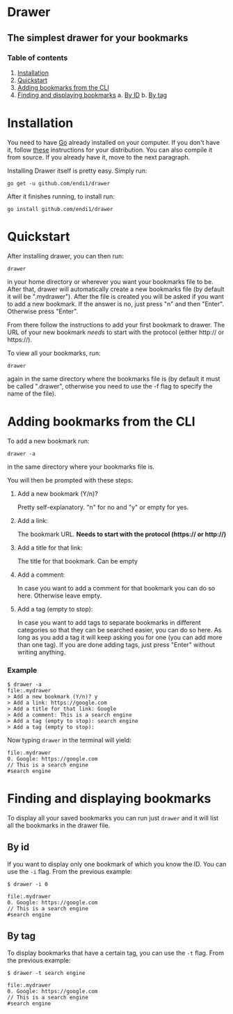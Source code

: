 # Drawer

## The simplest drawer for your bookmarks

### Table of contents
1. [Installation](#installation)
2. [Quickstart](#quickstart)
3. [Adding bookmarks from the CLI](#adding-bookmarks-from-the-cli)
4. [Finding and displaying bookmarks](#finding-and-displaying-bookmarks)
   a. [By ID](#by-id)
   b. [By tag](#by-tag)


# Installation

You need to have [Go](https://golang.org/) already installed on your
computer. If you don't have it, follow
[these](https://golang.org/doc/install) instructions for your
distribution. You can also compile it from source. If you already have
it, move to the next paragraph.

Installing Drawer itself is pretty easy. Simply run: 

`go get -u github.com/endi1/drawer`

After it finishes running, to install run:

`go install github.com/endi1/drawer`


# Quickstart

After installing drawer, you can then run:

`drawer`

in your home directory or wherever you want your bookmarks file to be.
After that, drawer will automatically create a new bookmarks file (by
default it will be ".mydrawer"). After the file is created you will be
asked if you want to add a new bookmark. If the answer is no, just
press "n" and then "Enter". Otherwise press "Enter".

From there follow the instructions to add your first bookmark to
drawer. The URL of your new bookmark _needs_ to start with the
protocol (either http:// or https://).

To view all your bookmarks, run:

`drawer`

again in the same directory where the bookmarks file is (by default it
must be called ".drawer", otherwise you need to use the -f flag to
specify the name of the file).


# Adding bookmarks from the CLI

To add a new bookmark run:

`drawer -a`

in the same directory where your bookmarks file is. 

You will then be prompted with these steps:

1. Add a new bookmark (Y/n)?

   Pretty self-explanatory. "n" for no and "y" or empty for yes.
   
2. Add a link:

   The bookmark URL. **Needs to start with the protocol (https:// or http://)**
   
3. Add a title for that link:

   The title for that bookmark. Can be empty
   
4. Add a comment: 

   In case you want to add a comment for that bookmark
   you can do so here. Otherwise leave empty.
   
5. Add a tag (empty to stop): 

   In case you want to add tags to separate
   bookmarks in different categories so that they can be searched
   easier, you can do so here. As long as you add a tag it will keep
   asking you for one (you can add more than one tag). If you are done
   adding tags, just press "Enter" without writing anything.

### Example

```
$ drawer -a
file:.mydrawer
> Add a new bookmark (Y/n)? y
> Add a link: https://google.com
> Add a title for that link: Google
> Add a comment: This is a search engine
> Add a tag (empty to stop): search engine
> Add a tag (empty to stop):
```

Now typing `drawer` in the terminal will yield:

```
file:.mydrawer
0. Google: https://google.com
// This is a search engine
#search engine
```

# Finding and displaying bookmarks

To display all your saved bookmarks you can run just `drawer` and it
will list all the bookmarks in the drawer file.

## By id

If you want to display only one bookmark of which you know the ID. You
can use the `-i` flag. From the previous example:

```
$ drawer -i 0

file:.mydrawer
0. Google: https://google.com
// This is a search engine
#search engine
```

## By tag

To display bookmarks that have a certain tag, you can use the `-t`
flag. From the previous example:

```
$ drawer -t search engine

file:.mydrawer
0. Google: https://google.com
// This is a search engine
#search engine
```

